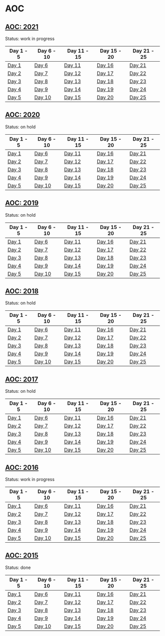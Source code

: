 # AOC


## [AOC: 2021](https://adventofcode.com/2021)  
Status: work in progress 

| Day 1 - 5  | Day 6 - 10 | Day 11 - 15 | Day 15 - 20 | Day 21 - 25| 
| ------------- | ------------- |  ------------- |  ------------- |  ------------- |
| [Day 1](https://github.com/DaFunkl/AOC/blob/main/src/main/java/de/monx/aoc/year21/Y21D01.java) | [Day 6](https://github.com/DaFunkl/AOC/blob/main/src/main/java/de/monx/aoc/year21/Y21D06.java) | [Day 11](https://github.com/DaFunkl/AOC/blob/main/src/main/java/de/monx/aoc/year21/Y21D11.java) | [Day 16](https://github.com/DaFunkl/AOC/blob/main/src/main/java/de/monx/aoc/year21/Y21D16.java) | [Day 21](https://github.com/DaFunkl/AOC/blob/main/src/main/java/de/monx/aoc/year21/Y21D21.java) |
| [Day 2](https://github.com/DaFunkl/AOC/blob/main/src/main/java/de/monx/aoc/year21/Y21D02.java) | [Day 7](https://github.com/DaFunkl/AOC/blob/main/src/main/java/de/monx/aoc/year21/Y21D07.java) | [Day 12](https://github.com/DaFunkl/AOC/blob/main/src/main/java/de/monx/aoc/year21/Y21D12.java) | [Day 17](https://github.com/DaFunkl/AOC/blob/main/src/main/java/de/monx/aoc/year21/Y21D17.java) | [Day 22](https://github.com/DaFunkl/AOC/blob/main/src/main/java/de/monx/aoc/year21/Y21D22.java)  |
| [Day 3](https://github.com/DaFunkl/AOC/blob/main/src/main/java/de/monx/aoc/year21/Y21D03.java) | [Day 8](https://github.com/DaFunkl/AOC/blob/main/src/main/java/de/monx/aoc/year21/Y21D08.java) | [Day 13](https://github.com/DaFunkl/AOC/blob/main/src/main/java/de/monx/aoc/year21/Y21D13.java) | [Day 18](https://github.com/DaFunkl/AOC/blob/main/src/main/java/de/monx/aoc/year21/Y21D18.java) | [Day 23](https://github.com/DaFunkl/AOC/blob/main/src/main/java/de/monx/aoc/year21/Y21D23.java)  |
| [Day 4](https://github.com/DaFunkl/AOC/blob/main/src/main/java/de/monx/aoc/year21/Y21D04.java) | [Day 9](https://github.com/DaFunkl/AOC/blob/main/src/main/java/de/monx/aoc/year21/Y21D09.java) | [Day 14](https://github.com/DaFunkl/AOC/blob/main/src/main/java/de/monx/aoc/year21/Y21D14.java) | [Day 19](https://github.com/DaFunkl/AOC/blob/main/src/main/java/de/monx/aoc/year21/Y21D19.java) | [Day 24](https://github.com/DaFunkl/AOC/blob/main/src/main/java/de/monx/aoc/year21/Y21D24.java)  |
| [Day 5](https://github.com/DaFunkl/AOC/blob/main/src/main/java/de/monx/aoc/year21/Y21D05.java) | [Day 10](https://github.com/DaFunkl/AOC/blob/main/src/main/java/de/monx/aoc/year21/Y21D10.java) | [Day 15](https://github.com/DaFunkl/AOC/blob/main/src/main/java/de/monx/aoc/year21/Y21D15.java) | [Day 20](https://github.com/DaFunkl/AOC/blob/main/src/main/java/de/monx/aoc/year21/Y21D20.java) | [Day 25](https://github.com/DaFunkl/AOC/blob/main/src/main/java/de/monx/aoc/year21/Y21D25.java)  |

## [AOC: 2020](https://adventofcode.com/2020)  
Status: on hold  

| Day 1 - 5  | Day 6 - 10 | Day 11 - 15 | Day 15 - 20 | Day 21 - 25| 
| ------------- | ------------- |  ------------- |  ------------- |  ------------- |
| [Day 1](https://github.com/DaFunkl/AOC/blob/main/src/main/java/de/monx/aoc/year20/Y20D1.java) | [Day 6](https://github.com/DaFunkl/AOC/blob/main/src/main/java/de/monx/aoc/year20/Y20D6.java) | [Day 11](https://github.com/DaFunkl/AOC/blob/main/src/main/java/de/monx/aoc/year20/Y20D11.java) | [Day 16](https://github.com/DaFunkl/AOC/blob/main/src/main/java/de/monx/aoc/year20/Y20D16.java) | [Day 21](https://github.com/DaFunkl/AOC/blob/main/src/main/java/de/monx/aoc/year20/Y20D21.java) |
| [Day 2](https://github.com/DaFunkl/AOC/blob/main/src/main/java/de/monx/aoc/year20/Y20D2.java) | [Day 7](https://github.com/DaFunkl/AOC/blob/main/src/main/java/de/monx/aoc/year20/Y20D7.java) | [Day 12](https://github.com/DaFunkl/AOC/blob/main/src/main/java/de/monx/aoc/year20/Y20D12.java) | [Day 17](https://github.com/DaFunkl/AOC/blob/main/src/main/java/de/monx/aoc/year20/Y20D17.java) | [Day 22](https://github.com/DaFunkl/AOC/blob/main/src/main/java/de/monx/aoc/year20/Y20D22.java)  |
| [Day 3](https://github.com/DaFunkl/AOC/blob/main/src/main/java/de/monx/aoc/year20/Y20D3.java) | [Day 8](https://github.com/DaFunkl/AOC/blob/main/src/main/java/de/monx/aoc/year20/Y20D8.java) | [Day 13](https://github.com/DaFunkl/AOC/blob/main/src/main/java/de/monx/aoc/year20/Y20D13.java) | [Day 18](https://github.com/DaFunkl/AOC/blob/main/src/main/java/de/monx/aoc/year20/Y20D18.java) | [Day 23](https://github.com/DaFunkl/AOC/blob/main/src/main/java/de/monx/aoc/year20/Y20D23.java)  |
| [Day 4](https://github.com/DaFunkl/AOC/blob/main/src/main/java/de/monx/aoc/year20/Y20D4.java) | [Day 9](https://github.com/DaFunkl/AOC/blob/main/src/main/java/de/monx/aoc/year20/Y20D9.java) | [Day 14](https://github.com/DaFunkl/AOC/blob/main/src/main/java/de/monx/aoc/year20/Y20D14.java) | [Day 19](https://github.com/DaFunkl/AOC/blob/main/src/main/java/de/monx/aoc/year20/Y20D19.java) | [Day 24](https://github.com/DaFunkl/AOC/blob/main/src/main/java/de/monx/aoc/year20/Y20D24.java)  |
| [Day 5](https://github.com/DaFunkl/AOC/blob/main/src/main/java/de/monx/aoc/year20/Y20D5.java) | [Day 10](https://github.com/DaFunkl/AOC/blob/main/src/main/java/de/monx/aoc/year20/Y20D10.java) | [Day 15](https://github.com/DaFunkl/AOC/blob/main/src/main/java/de/monx/aoc/year20/Y20D15.java) | [Day 20](https://github.com/DaFunkl/AOC/blob/main/src/main/java/de/monx/aoc/year20/Y20D20.java) | [Day 25](https://github.com/DaFunkl/AOC/blob/main/src/main/java/de/monx/aoc/year20/Y20D25.java)  |

## [AOC: 2019](https://adventofcode.com/2019)  
Status: on hold  

| Day 1 - 5  | Day 6 - 10 | Day 11 - 15 | Day 15 - 20 | Day 21 - 25| 
| ------------- | ------------- |  ------------- |  ------------- |  ------------- |
| [Day 1](https://github.com/DaFunkl/AOC/blob/main/src/main/java/de/monx/aoc/year19/Y19D1.java) | [Day 6](https://github.com/DaFunkl/AOC/blob/main/src/main/java/de/monx/aoc/year19/Y19D6.java) | [Day 11](https://github.com/DaFunkl/AOC/blob/main/src/main/java/de/monx/aoc/year19/Y19D11.java) | [Day 16](https://github.com/DaFunkl/AOC/blob/main/src/main/java/de/monx/aoc/year19/Y19D16.java) | [Day 21](https://github.com/DaFunkl/AOC/blob/main/src/main/java/de/monx/aoc/year19/Y19D21.java) |
| [Day 2](https://github.com/DaFunkl/AOC/blob/main/src/main/java/de/monx/aoc/year19/Y19D2.java) | [Day 7](https://github.com/DaFunkl/AOC/blob/main/src/main/java/de/monx/aoc/year19/Y19D7.java) | [Day 12](https://github.com/DaFunkl/AOC/blob/main/src/main/java/de/monx/aoc/year19/Y19D12.java) | [Day 17](https://github.com/DaFunkl/AOC/blob/main/src/main/java/de/monx/aoc/year19/Y19D17.java) | [Day 22](https://github.com/DaFunkl/AOC/blob/main/src/main/java/de/monx/aoc/year19/Y19D22.java)  |
| [Day 3](https://github.com/DaFunkl/AOC/blob/main/src/main/java/de/monx/aoc/year19/Y19D3.java) | [Day 8](https://github.com/DaFunkl/AOC/blob/main/src/main/java/de/monx/aoc/year19/Y19D8.java) | [Day 13](https://github.com/DaFunkl/AOC/blob/main/src/main/java/de/monx/aoc/year19/Y19D13.java) | [Day 18](https://github.com/DaFunkl/AOC/blob/main/src/main/java/de/monx/aoc/year19/Y19D18.java) | [Day 23](https://github.com/DaFunkl/AOC/blob/main/src/main/java/de/monx/aoc/year19/Y19D23.java)  |
| [Day 4](https://github.com/DaFunkl/AOC/blob/main/src/main/java/de/monx/aoc/year19/Y19D4.java) | [Day 9](https://github.com/DaFunkl/AOC/blob/main/src/main/java/de/monx/aoc/year19/Y19D9.java) | [Day 14](https://github.com/DaFunkl/AOC/blob/main/src/main/java/de/monx/aoc/year19/Y19D14.java) | [Day 19](https://github.com/DaFunkl/AOC/blob/main/src/main/java/de/monx/aoc/year19/Y19D19.java) | [Day 24](https://github.com/DaFunkl/AOC/blob/main/src/main/java/de/monx/aoc/year19/Y19D24.java)  |
| [Day 5](https://github.com/DaFunkl/AOC/blob/main/src/main/java/de/monx/aoc/year19/Y19D5.java) | [Day 10](https://github.com/DaFunkl/AOC/blob/main/src/main/java/de/monx/aoc/year19/Y19D10.java) | [Day 15](https://github.com/DaFunkl/AOC/blob/main/src/main/java/de/monx/aoc/year19/Y19D15.java) | [Day 20](https://github.com/DaFunkl/AOC/blob/main/src/main/java/de/monx/aoc/year19/Y19D20.java) | [Day 25](https://github.com/DaFunkl/AOC/blob/main/src/main/java/de/monx/aoc/year19/Y19D25.java)  |

## [AOC: 2018](https://adventofcode.com/2018)  
Status: on hold  

| Day 1 - 5  | Day 6 - 10 | Day 11 - 15 | Day 15 - 20 | Day 21 - 25| 
| ------------- | ------------- |  ------------- |  ------------- |  ------------- |
| [Day 1](https://github.com/DaFunkl/AOC/blob/main/src/main/java/de/monx/aoc/year18/Y18D1.java) | [Day 6](https://github.com/DaFunkl/AOC/blob/main/src/main/java/de/monx/aoc/year18/Y18D6.java) | [Day 11](https://github.com/DaFunkl/AOC/blob/main/src/main/java/de/monx/aoc/year18/Y18D11.java) | [Day 16](https://github.com/DaFunkl/AOC/blob/main/src/main/java/de/monx/aoc/year18/Y18D16.java) | [Day 21](https://github.com/DaFunkl/AOC/blob/main/src/main/java/de/monx/aoc/year18/Y18D21.java) |
| [Day 2](https://github.com/DaFunkl/AOC/blob/main/src/main/java/de/monx/aoc/year18/Y18D2.java) | [Day 7](https://github.com/DaFunkl/AOC/blob/main/src/main/java/de/monx/aoc/year18/Y18D7.java) | [Day 12](https://github.com/DaFunkl/AOC/blob/main/src/main/java/de/monx/aoc/year18/Y18D12.java) | [Day 17](https://github.com/DaFunkl/AOC/blob/main/src/main/java/de/monx/aoc/year18/Y18D17.java) | [Day 22](https://github.com/DaFunkl/AOC/blob/main/src/main/java/de/monx/aoc/year18/Y18D22.java)  |
| [Day 3](https://github.com/DaFunkl/AOC/blob/main/src/main/java/de/monx/aoc/year18/Y18D3.java) | [Day 8](https://github.com/DaFunkl/AOC/blob/main/src/main/java/de/monx/aoc/year18/Y18D8.java) | [Day 13](https://github.com/DaFunkl/AOC/blob/main/src/main/java/de/monx/aoc/year18/Y18D13.java) | [Day 18](https://github.com/DaFunkl/AOC/blob/main/src/main/java/de/monx/aoc/year18/Y18D18.java) | [Day 23](https://github.com/DaFunkl/AOC/blob/main/src/main/java/de/monx/aoc/year18/Y18D23.java)  |
| [Day 4](https://github.com/DaFunkl/AOC/blob/main/src/main/java/de/monx/aoc/year18/Y18D4.java) | [Day 9](https://github.com/DaFunkl/AOC/blob/main/src/main/java/de/monx/aoc/year18/Y18D9.java) | [Day 14](https://github.com/DaFunkl/AOC/blob/main/src/main/java/de/monx/aoc/year18/Y18D14.java) | [Day 19](https://github.com/DaFunkl/AOC/blob/main/src/main/java/de/monx/aoc/year18/Y18D19.java) | [Day 24](https://github.com/DaFunkl/AOC/blob/main/src/main/java/de/monx/aoc/year18/Y18D24.java)  |
| [Day 5](https://github.com/DaFunkl/AOC/blob/main/src/main/java/de/monx/aoc/year18/Y18D5.java) | [Day 10](https://github.com/DaFunkl/AOC/blob/main/src/main/java/de/monx/aoc/year18/Y18D10.java) | [Day 15](https://github.com/DaFunkl/AOC/blob/main/src/main/java/de/monx/aoc/year18/Y18D15.java) | [Day 20](https://github.com/DaFunkl/AOC/blob/main/src/main/java/de/monx/aoc/year18/Y18D20.java) | [Day 25](https://github.com/DaFunkl/AOC/blob/main/src/main/java/de/monx/aoc/year18/Y18D25.java)  |


## [AOC: 2017](https://adventofcode.com/2017)  
Status: on hold  

| Day 1 - 5  | Day 6 - 10 | Day 11 - 15 | Day 15 - 20 | Day 21 - 25| 
| ------------- | ------------- |  ------------- |  ------------- |  ------------- |
| [Day 1](https://github.com/DaFunkl/AOC/blob/main/src/main/java/de/monx/aoc/year17/Y17D1.java) | [Day 6](https://github.com/DaFunkl/AOC/blob/main/src/main/java/de/monx/aoc/year17/Y17D6.java) | [Day 11](https://github.com/DaFunkl/AOC/blob/main/src/main/java/de/monx/aoc/year17/Y17D11.java) | [Day 16](https://github.com/DaFunkl/AOC/blob/main/src/main/java/de/monx/aoc/year17/Y17D16.java) | [Day 21](https://github.com/DaFunkl/AOC/blob/main/src/main/java/de/monx/aoc/year17/Y17D21.java) |
| [Day 2](https://github.com/DaFunkl/AOC/blob/main/src/main/java/de/monx/aoc/year17/Y17D2.java) | [Day 7](https://github.com/DaFunkl/AOC/blob/main/src/main/java/de/monx/aoc/year17/Y17D7.java) | [Day 12](https://github.com/DaFunkl/AOC/blob/main/src/main/java/de/monx/aoc/year17/Y17D12.java) | [Day 17](https://github.com/DaFunkl/AOC/blob/main/src/main/java/de/monx/aoc/year17/Y17D17.java) | [Day 22](https://github.com/DaFunkl/AOC/blob/main/src/main/java/de/monx/aoc/year17/Y17D22.java)  |
| [Day 3](https://github.com/DaFunkl/AOC/blob/main/src/main/java/de/monx/aoc/year17/Y17D3.java) | [Day 8](https://github.com/DaFunkl/AOC/blob/main/src/main/java/de/monx/aoc/year17/Y17D8.java) | [Day 13](https://github.com/DaFunkl/AOC/blob/main/src/main/java/de/monx/aoc/year17/Y17D13.java) | [Day 18](https://github.com/DaFunkl/AOC/blob/main/src/main/java/de/monx/aoc/year17/Y17D18.java) | [Day 23](https://github.com/DaFunkl/AOC/blob/main/src/main/java/de/monx/aoc/year17/Y17D23.java)  |
| [Day 4](https://github.com/DaFunkl/AOC/blob/main/src/main/java/de/monx/aoc/year17/Y17D4.java) | [Day 9](https://github.com/DaFunkl/AOC/blob/main/src/main/java/de/monx/aoc/year17/Y17D9.java) | [Day 14](https://github.com/DaFunkl/AOC/blob/main/src/main/java/de/monx/aoc/year17/Y17D14.java) | [Day 19](https://github.com/DaFunkl/AOC/blob/main/src/main/java/de/monx/aoc/year17/Y17D19.java) | [Day 24](https://github.com/DaFunkl/AOC/blob/main/src/main/java/de/monx/aoc/year17/Y17D24.java)  |
| [Day 5](https://github.com/DaFunkl/AOC/blob/main/src/main/java/de/monx/aoc/year17/Y17D5.java) | [Day 10](https://github.com/DaFunkl/AOC/blob/main/src/main/java/de/monx/aoc/year17/Y17D10.java) | [Day 15](https://github.com/DaFunkl/AOC/blob/main/src/main/java/de/monx/aoc/year17/Y17D15.java) | [Day 20](https://github.com/DaFunkl/AOC/blob/main/src/main/java/de/monx/aoc/year17/Y17D20.java) | [Day 25](https://github.com/DaFunkl/AOC/blob/main/src/main/java/de/monx/aoc/year17/Y17D25.java)  |

## [AOC: 2016](https://adventofcode.com/2016)  
Status: work in progress  

| Day 1 - 5  | Day 6 - 10 | Day 11 - 15 | Day 15 - 20 | Day 21 - 25| 
| ------------- | ------------- |  ------------- |  ------------- |  ------------- |
| [Day 1](https://github.com/DaFunkl/AOC/blob/main/src/main/java/de/monx/aoc/year16/Y16D1.java) | [Day 6](https://github.com/DaFunkl/AOC/blob/main/src/main/java/de/monx/aoc/year16/Y16D6.java) | [Day 11](https://github.com/DaFunkl/AOC/blob/main/src/main/java/de/monx/aoc/year16/Y16D11.java) | [Day 16](https://github.com/DaFunkl/AOC/blob/main/src/main/java/de/monx/aoc/year16/Y16D16.java) | [Day 21](https://github.com/DaFunkl/AOC/blob/main/src/main/java/de/monx/aoc/year16/Y16D21.java) |
| [Day 2](https://github.com/DaFunkl/AOC/blob/main/src/main/java/de/monx/aoc/year16/Y16D2.java) | [Day 7](https://github.com/DaFunkl/AOC/blob/main/src/main/java/de/monx/aoc/year16/Y16D7.java) | [Day 12](https://github.com/DaFunkl/AOC/blob/main/src/main/java/de/monx/aoc/year16/Y16D12.java) | [Day 17](https://github.com/DaFunkl/AOC/blob/main/src/main/java/de/monx/aoc/year16/Y16D17.java) | [Day 22](https://github.com/DaFunkl/AOC/blob/main/src/main/java/de/monx/aoc/year16/Y16D22.java)  |
| [Day 3](https://github.com/DaFunkl/AOC/blob/main/src/main/java/de/monx/aoc/year16/Y16D3.java) | [Day 8](https://github.com/DaFunkl/AOC/blob/main/src/main/java/de/monx/aoc/year16/Y16D8.java) | [Day 13](https://github.com/DaFunkl/AOC/blob/main/src/main/java/de/monx/aoc/year16/Y16D13.java) | [Day 18](https://github.com/DaFunkl/AOC/blob/main/src/main/java/de/monx/aoc/year16/Y16D18.java) | [Day 23](https://github.com/DaFunkl/AOC/blob/main/src/main/java/de/monx/aoc/year16/Y16D23.java)  |
| [Day 4](https://github.com/DaFunkl/AOC/blob/main/src/main/java/de/monx/aoc/year16/Y16D4.java) | [Day 9](https://github.com/DaFunkl/AOC/blob/main/src/main/java/de/monx/aoc/year16/Y16D9.java) | [Day 14](https://github.com/DaFunkl/AOC/blob/main/src/main/java/de/monx/aoc/year16/Y16D14.java) | [Day 19](https://github.com/DaFunkl/AOC/blob/main/src/main/java/de/monx/aoc/year16/Y16D19.java) | [Day 24](https://github.com/DaFunkl/AOC/blob/main/src/main/java/de/monx/aoc/year16/Y16D24.java)  |
| [Day 5](https://github.com/DaFunkl/AOC/blob/main/src/main/java/de/monx/aoc/year16/Y16D5.java) | [Day 10](https://github.com/DaFunkl/AOC/blob/main/src/main/java/de/monx/aoc/year16/Y16D10.java) | [Day 15](https://github.com/DaFunkl/AOC/blob/main/src/main/java/de/monx/aoc/year16/Y16D15.java) | [Day 20](https://github.com/DaFunkl/AOC/blob/main/src/main/java/de/monx/aoc/year16/Y16D20.java) | [Day 25](https://github.com/DaFunkl/AOC/blob/main/src/main/java/de/monx/aoc/year16/Y16D25.java)  |

## [AOC: 2015](https://adventofcode.com/2015)  
Status: done

| Day 1 - 5  | Day 6 - 10 | Day 11 - 15 | Day 15 - 20 | Day 21 - 25| 
| ------------- | ------------- |  ------------- |  ------------- |  ------------- |
| [Day 1](https://github.com/DaFunkl/AOC/blob/main/src/main/java/de/monx/aoc/year15/Y15D1.java) | [Day 6](https://github.com/DaFunkl/AOC/blob/main/src/main/java/de/monx/aoc/year15/Y15D6.java) | [Day 11](https://github.com/DaFunkl/AOC/blob/main/src/main/java/de/monx/aoc/year15/Y15D11.java) | [Day 16](https://github.com/DaFunkl/AOC/blob/main/src/main/java/de/monx/aoc/year15/Y15D16.java) | [Day 21](https://github.com/DaFunkl/AOC/blob/main/src/main/java/de/monx/aoc/year15/Y15D21.java) |
| [Day 2](https://github.com/DaFunkl/AOC/blob/main/src/main/java/de/monx/aoc/year15/Y15D2.java) | [Day 7](https://github.com/DaFunkl/AOC/blob/main/src/main/java/de/monx/aoc/year15/Y15D7.java) | [Day 12](https://github.com/DaFunkl/AOC/blob/main/src/main/java/de/monx/aoc/year15/Y15D12.java) | [Day 17](https://github.com/DaFunkl/AOC/blob/main/src/main/java/de/monx/aoc/year15/Y15D17.java) | [Day 22](https://github.com/DaFunkl/AOC/blob/main/src/main/java/de/monx/aoc/year15/Y15D22.java)  |
| [Day 3](https://github.com/DaFunkl/AOC/blob/main/src/main/java/de/monx/aoc/year15/Y15D3.java) | [Day 8](https://github.com/DaFunkl/AOC/blob/main/src/main/java/de/monx/aoc/year15/Y15D8.java) | [Day 13](https://github.com/DaFunkl/AOC/blob/main/src/main/java/de/monx/aoc/year15/Y15D13.java) | [Day 18](https://github.com/DaFunkl/AOC/blob/main/src/main/java/de/monx/aoc/year15/Y15D18.java) | [Day 23](https://github.com/DaFunkl/AOC/blob/main/src/main/java/de/monx/aoc/year15/Y15D23.java)  |
| [Day 4](https://github.com/DaFunkl/AOC/blob/main/src/main/java/de/monx/aoc/year15/Y15D4.java) | [Day 9](https://github.com/DaFunkl/AOC/blob/main/src/main/java/de/monx/aoc/year15/Y15D9.java) | [Day 14](https://github.com/DaFunkl/AOC/blob/main/src/main/java/de/monx/aoc/year15/Y15D14.java) | [Day 19](https://github.com/DaFunkl/AOC/blob/main/src/main/java/de/monx/aoc/year15/Y15D19.java) | [Day 24](https://github.com/DaFunkl/AOC/blob/main/src/main/java/de/monx/aoc/year15/Y15D24.java)  |
| [Day 5](https://github.com/DaFunkl/AOC/blob/main/src/main/java/de/monx/aoc/year15/Y15D5.java) | [Day 10](https://github.com/DaFunkl/AOC/blob/main/src/main/java/de/monx/aoc/year15/Y15D10.java) | [Day 15](https://github.com/DaFunkl/AOC/blob/main/src/main/java/de/monx/aoc/year15/Y15D15.java) | [Day 20](https://github.com/DaFunkl/AOC/blob/main/src/main/java/de/monx/aoc/year15/Y15D20.java) | [Day 25](https://github.com/DaFunkl/AOC/blob/main/src/main/java/de/monx/aoc/year15/Y15D25.java)  |
